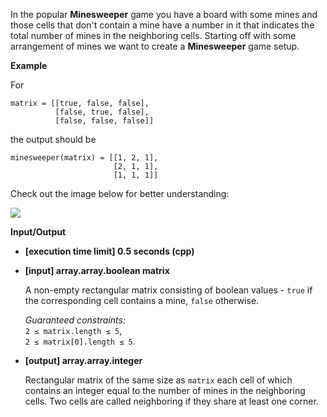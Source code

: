 
In the popular  **Minesweeper**  game you have a board with some mines and those cells that don't contain a mine have a number in it that indicates the total number of mines in the neighboring cells. Starting off with some arrangement of mines we want to create a  **Minesweeper**  game setup.

**Example**

For

```
matrix = [[true, false, false],
          [false, true, false],
          [false, false, false]]

```

the output should be

```
minesweeper(matrix) = [[1, 2, 1],
                       [2, 1, 1],
                       [1, 1, 1]]       

```

Check out the image below for better understanding:

![](https://codefightsuserpics.s3.amazonaws.com/tasks/minesweeper/img/example.png?_tm=1490636350838)

**Input/Output**

-   **\[execution time limit\] 0.5 seconds (cpp)**
    
-   **\[input\] array.array.boolean matrix**
    
    A non-empty rectangular matrix consisting of boolean values -  `true`  if the corresponding cell contains a mine,  `false`  otherwise.
    
    _Guaranteed constraints:_  
    `2 ≤ matrix.length ≤ 5`,  
    `2 ≤ matrix[0].length ≤ 5`.
    
-   **\[output\] array.array.integer**
    
    Rectangular matrix of the same size as  `matrix`  each cell of which contains an integer equal to the number of mines in the neighboring cells. Two cells are called neighboring if they share at least one corner.